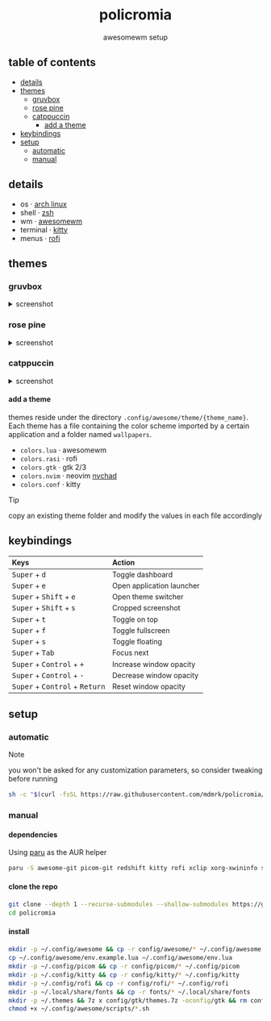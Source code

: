 <div align="center">

# policromia

awesomewm setup

</div>

## table of contents

- [details](#details)
- [themes](#themes)
  - [gruvbox](#gruvbox)
  - [rose pine](#rose-pine)
  - [catppuccin](#catppuccin)
    - [add a theme](#add-a-theme)
- [keybindings](#keybindings)
- [setup](#setup)
  - [automatic](#automatic)
  - [manual](#manual)

## details

- os · [arch linux](https://archlinux.org/)
- shell · [zsh](https://www.zsh.org/)
- wm · [awesomewm](https://awesomewm.org/)
- terminal · [kitty](https://sw.kovidgoyal.net/kitty/)
- menus · [rofi](https://github.com/davatorium/rofi)

## themes

### gruvbox

<details>
 <summary>screenshot</summary>
  <p align="center">
    <img src="assets/gruvbox.png" width="700" />
  </p>
</details>

### rose pine

<details>
 <summary>screenshot</summary>
  <p align="center">
    <img src="assets/rose-pine.png" width="700" />
  </p>
</details>

### catppuccin

<details>
 <summary>screenshot</summary>
  <p align="center">
    <img src="assets/catppuccin.png" width="700" />
  </p>
</details>

#### add a theme

themes reside under the directory `.config/awesome/theme/{theme_name}`. Each
theme has a file containing the color scheme imported by a certain application
and a folder named `wallpapers`.

- `colors.lua` · awesomewm
- `colors.rasi` · rofi
- `colors.gtk` · gtk 2/3
- `colors.nvim` · neovim [nvchad](https://github.com/NvChad/NvChad)
- `colors.conf` · kitty

> [!TIP]
> copy an existing theme folder and modify the values in each file accordingly

## keybindings

| Keys                                                      | Action                    |
| :-------------------------------------------------------- | :------------------------ |
| <kbd>Super</kbd> + <kbd>d</kbd>                           | Toggle dashboard          |
| <kbd>Super</kbd> + <kbd>e</kbd>                           | Open application launcher |
| <kbd>Super</kbd> + <kbd>Shift</kbd> + <kbd>e</kbd>        | Open theme switcher       |
| <kbd>Super</kbd> + <kbd>Shift</kbd> + <kbd>s</kbd>        | Cropped screenshot        |
| <kbd>Super</kbd> + <kbd>t</kbd>                           | Toggle on top             |
| <kbd>Super</kbd> + <kbd>f</kbd>                           | Toggle fullscreen         |
| <kbd>Super</kbd> + <kbd>s</kbd>                           | Toggle floating           |
| <kbd>Super</kbd> + <kbd>Tab</kbd>                         | Focus next                |
| <kbd>Super</kbd> + <kbd>Control</kbd> + <kbd>+</kbd>      | Increase window opacity   |
| <kbd>Super</kbd> + <kbd>Control</kbd> + <kbd>-</kbd>      | Decrease window opacity   |
| <kbd>Super</kbd> + <kbd>Control</kbd> + <kbd>Return</kbd> | Reset window opacity      |

## setup

### automatic

> [!NOTE]
> you won't be asked for any customization parameters, so consider tweaking before running

```sh
sh -c "$(curl -fsSL https://raw.githubusercontent.com/mdmrk/policromia/install.sh)"
```

### manual

#### dependencies

Using [paru](https://github.com/Morganamilo/paru) as the AUR helper

```sh
paru -S awesome-git picom-git redshift kitty rofi xclip xorg-xwininfo scrot ttf-jetbrains-mono-nerd noto-fonts noto-fonts-cjk networkmanager betterlockscreen brightnessctl pipewire pipewire-alsa pipewire-pulse alsa-utils acpi zsh gvfs thunar lsd zoxide bat lxappearance jq curl
```

#### clone the repo

```sh
git clone --depth 1 --recurse-submodules --shallow-submodules https://github.com/mdmrk/policromia
cd policromia
```

#### install

```sh
mkdir -p ~/.config/awesome && cp -r config/awesome/* ~/.config/awesome
cp ~/.config/awesome/env.example.lua ~/.config/awesome/env.lua
mkdir -p ~/.config/picom && cp -r config/picom/* ~/.config/picom
mkdir -p ~/.config/kitty && cp -r config/kitty/* ~/.config/kitty
mkdir -p ~/.config/rofi && cp -r config/rofi/* ~/.config/rofi
mkdir -p ~/.local/share/fonts && cp -r fonts/* ~/.local/share/fonts
mkdir -p ~/.themes && 7z x config/gtk/themes.7z -oconfig/gtk && rm config/gtk/themes.7z && cp -r config/gtk/* ~/.themes
chmod +x ~/.config/awesome/scripts/*.sh
```
